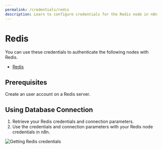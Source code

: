 ```yaml
---
permalink: /credentials/redis
description: Learn to configure credentials for the Redis node in n8n
---
```


# Redis

You can use these credentials to authenticate the following nodes with Redis.
- [Redis](../../nodes-library/nodes/Redis/README.md)

## Prerequisites

Create an user account on a Redis server.

## Using Database Connection

1. Retrieve your Redis credentials and connection parameters.
2. Use the credentials and connection parameters with your Redis node credentials in n8n.

![Getting Redis credentials](REDACTED)
